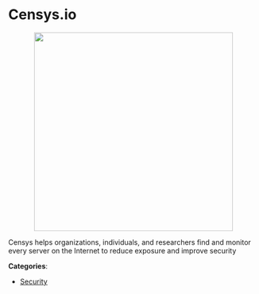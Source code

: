 # Censys.io
<p align="center">
    <img width="400" src="https://raw.githubusercontent.com/apis-list/apis-list/apis/censys-io/logo_256x256.png" />
</p>

Censys helps organizations, individuals, and researchers find and monitor every server on the Internet to reduce exposure and improve security



**Categories**:

- [Security](https://github.com/apis-list/apis-list#security)



